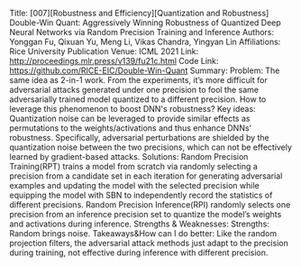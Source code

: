 Title: [007][Robustness and Efficiency][Quantization and Robustness] Double-Win Quant: Aggressively Winning Robustness of Quantized Deep Neural Networks via Random Precision Training and Inference
Authors: Yonggan Fu, Qixuan Yu, Meng Li, Vikas Chandra, Yingyan Lin
Affiliations: Rice University
Publication Venue: ICML 2021
Link: http://proceedings.mlr.press/v139/fu21c.html
Code Link: https://github.com/RICE-EIC/Double-Win-Quant
Summary:
Problem:
The same idea as 2-in-1 work. From the experiments, it’s more difficult for adversarial attacks generated under one precision to fool the same adversarially trained model quantized to a different precision. How to leverage this phenomenon to boost DNN's robustness?
Key ideas:
Quantization noise can be leveraged to provide similar effects as permutations to the weights/activations and thus enhance DNNs’ robustness. Specifically, adversarial perturbations are shielded by the quantization noise between the two precisions, which can not be effectively learned by gradient-based attacks.
Solutions:
Random Precision Training(RPT) trains a model from scratch via randomly selecting a precision from a candidate set in each iteration for generating adversarial examples and updating the model with the selected precision while equipping the model with SBN to independently record the statistics of different precisions. Random Precision Inference(RPI) randomly selects one precision from an inference precision set to quantize the model’s weights and activations during inference.
Strengths & Weaknesses:
Strengths: Random brings noise.
Takeaways&How can I do better:
Like the random projection filters, the adversarial attack methods just adapt to the precision during training, not effective during inference with different precision.
